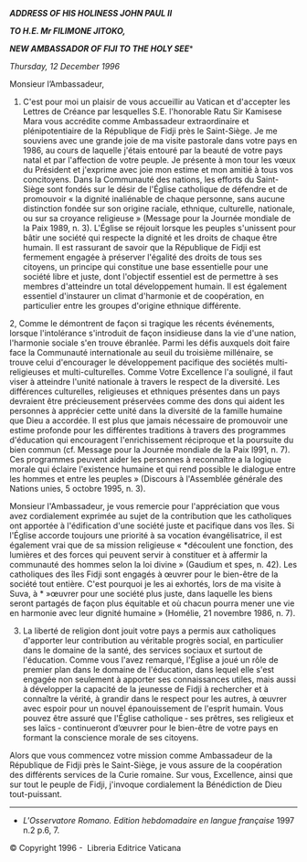 ***ADDRESS OF HIS HOLINESS JOHN PAUL II***

***TO H.E. Mr FILIMONE JITOKO,***

***NEW AMBASSADOR OF FIJI TO THE HOLY SEE****

*Thursday, 12 December 1996*

Monsieur l’Ambassadeur,

1. C'est pour moi un plaisir de vous accueillir au Vatican et d'accepter les Lettres de Créance par lesquelles S.E. l'honorable Ratu Sir Kamisese Mara vous accrédite comme Ambassadeur extraordinaire et plénipotentiaire de la République de Fidji près le Saint-Siège. Je me souviens avec une grande joie de ma visite pastorale dans votre pays en 1986, au cours de laquelle j'étais entouré par la beauté de votre pays natal et par l'affection de votre peuple. Je présente à mon tour les vœux du Président et j'exprime avec joie mon estime et mon amitié à tous vos concitoyens. Dans la Communauté des nations, les efforts du Saint-Siège sont fondés sur le désir de l'Église catholique de défendre et de promouvoir « la dignité inaliénable de chaque personne, sans aucune distinction fondée sur son origine raciale, ethnique, culturelle, nationale, ou sur sa croyance religieuse » (Message pour la Journée mondiale de la Paix 1989, n. 3). L'Église se réjouit lorsque les peuples s'unissent pour bâtir une société qui respecte la dignité et les droits de chaque être humain. Il est rassurant de savoir que la République de Fidji est fermement engagée à préserver l'égalité des droits de tous ses citoyens, un principe qui constitue une base essentielle pour une société libre et juste, dont l'objectif essentiel est de permettre à ses membres d'atteindre un total développement humain. Il est également essentiel d'instaurer un climat d'harmonie et de coopération, en particulier entre les groupes d'origine ethnique différente.

2, Comme le démontrent de façon si tragique les récents événements, lorsque l'intolérance s'introduit de façon insidieuse dans la vie d'une nation, l'harmonie sociale s'en trouve ébranlée. Parmi les défis auxquels doit faire face la Communauté internationale au seuil du troisième millénaire, se trouve celui d'encourager le développement pacifique des sociétés multi-religieuses et multi-culturelles. Comme Votre Excellence l'a souligné, il faut viser à atteindre l'unité nationale à travers le respect de la diversité. Les différences culturelles, religieuses et ethniques présentes dans un pays devraient être précieusement préservées comme des dons qui aident les personnes à apprécier cette unité dans la diversité de la famille humaine que Dieu a accordée. Il est plus que jamais nécessaire de promouvoir une estime profonde pour les différentes traditions à travers des programmes d'éducation qui encouragent l'enrichissement réciproque et la poursuite du bien commun (cf. Message pour la Journée mondiale de la Paix l991, n. 7). Ces programmes peuvent aider les personnes à reconnaître a la logique morale qui éclaire l'existence humaine et qui rend possible le dialogue entre les hommes et entre les peuples » (Discours à l'Assemblée générale des Nations unies, 5 octobre 1995, n. 3).

Monsieur l'Ambassadeur, je vous remercie pour l'appréciation que vous avez cordialement exprimée au sujet de la contribution que les catholiques ont apportée à l'édification d'une société juste et pacifique dans vos îles. Si l'Église accorde toujours une priorité à sa vocation évangélisatrice, il est également vrai que de sa mission religieuse « *découlent une fonction, des lumières et des forces qui peuvent servir à constituer et à affermir la communauté des hommes selon la loi divine » (Gaudium et spes, n. 42). Les catholiques des îles Fidji sont engagés à œuvrer pour le bien-être de la société tout entière. C'est pourquoi je les ai exhortés, lors de ma visite à Suva, à * »œuvrer pour une société plus juste, dans laquelle les biens seront partagés de façon plus équitable et où chacun pourra mener une vie en harmonie avec leur dignité humaine » (Homélie, 21 novembre 1986, n. 7).

3. La liberté de religion dont jouit votre pays a permis aux catholiques d'apporter leur contribution au véritable progrès social, en particulier dans le domaine de la santé, des services sociaux et surtout de l'éducation. Comme vous l'avez remarqué, l'Église a joué un rôle de premier plan dans le domaine de l'éducation, dans lequel elle s'est engagée non seulement à apporter ses connaissances utiles, mais aussi à développer la capacité de la jeunesse de Fidji à rechercher et à connaître la vérité, à grandir dans le respect pour les autres, à œuvrer avec espoir pour un nouvel épanouissement de l'esprit humain. Vous pouvez être assuré que l'Église catholique ‑ ses prêtres, ses religieux et ses laïcs ‑ continueront d’œuvrer pour le bien-être de votre pays en formant la conscience morale de ses citoyens.

Alors que vous commencez votre mission comme Ambassadeur de la République de Fidji près le Saint-Siège, je vous assure de la coopération des différents services de la Curie romaine. Sur vous, Excellence, ainsi que sur tout le peuple de Fidji, j'invoque cordialement la Bénédiction de Dieu tout-puissant.

* * *

* *L'Osservatore Romano. Edition hebdomadaire en langue française* 1997 n.2 p.6, 7.

© Copyright 1996 -  Libreria Editrice Vaticana